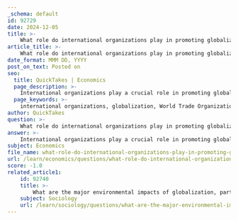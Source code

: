 ```yaml
---
_schema: default
id: 92729
date: 2024-12-05
title: >-
    What role do international organizations play in promoting globalization?
article_title: >-
    What role do international organizations play in promoting globalization?
date_format: MMM DD, YYYY
post_on_text: Posted on
seo:
  title: QuickTakes | Economics
  page_description: >-
    International organizations play a crucial role in promoting globalization by setting standards, providing financial support, and fostering multilateral cooperation among nations to address global challenges and inequalities.
  page_keywords: >-
    international organizations, globalization, World Trade Organization, WTO, International Monetary Fund, IMF, World Bank, economic development, multilateralism, global standards, financial stability, global governance, non-state actors, global inequality, international law, human rights
author: QuickTakes
question: >-
    What role do international organizations play in promoting globalization?
answer: >-
    International organizations play a crucial role in promoting globalization through various mechanisms and functions. Here are some key aspects of their contributions:\n\n1. **Setting Global Standards and Norms**: Organizations such as the World Trade Organization (WTO) establish rules and regulations that govern international trade. By creating a framework for trade agreements and dispute resolution, the WTO facilitates smoother trade relations between countries, thereby promoting globalization.\n\n2. **Financial Stability and Support**: The International Monetary Fund (IMF) provides financial assistance and policy advice to member countries, particularly during economic crises. This support helps stabilize economies, which is essential for fostering an environment conducive to global trade and investment. The IMF's initiatives, such as "aid for trade," help developing countries navigate the complexities of global trade.\n\n3. **Economic Development**: The World Bank focuses on economic development and poverty reduction by providing financial resources and technical expertise to developing nations. This support is vital for integrating these countries into the global economy, enabling them to participate in international trade and investment.\n\n4. **Promoting Multilateralism**: International organizations encourage multilateral cooperation among countries, which is essential for addressing global challenges such as climate change, health crises, and economic disparities. By fostering dialogue and collaboration, these organizations help create a more interconnected world.\n\n5. **Engaging Non-State Actors**: International organizations also strengthen global civil society by providing platforms for non-state actors, such as non-governmental organizations (NGOs) and advocacy groups, to engage in global governance. This inclusivity enhances the effectiveness of globalization by incorporating diverse perspectives and interests.\n\n6. **Addressing Global Inequality**: Many international organizations work to address global inequalities by advocating for policies that benefit developing countries. For instance, the WTO has been urged to support the Southern countries through favorable trade agreements and financial assistance.\n\n7. **Promoting International Law and Human Rights**: Organizations like the United Nations (UN) play a significant role in promoting international law and human rights, which are foundational to a stable and cooperative global environment. By upholding these principles, the UN contributes to a more predictable and secure framework for globalization.\n\nIn summary, international organizations are pivotal in shaping the processes of globalization by establishing rules, providing financial support, promoting cooperation, and addressing inequalities. Their collective efforts contribute to a more integrated and interdependent world economy.
subject: Economics
file_name: what-role-do-international-organizations-play-in-promoting-globalization.md
url: /learn/economics/questions/what-role-do-international-organizations-play-in-promoting-globalization
score: -1.0
related_article1:
    id: 92740
    title: >-
        What are the major environmental impacts of globalization, particularly concerning climate change?
    subject: Sociology
    url: /learn/sociology/questions/what-are-the-major-environmental-impacts-of-globalization-particularly-concerning-climate-change
---
```


&nbsp;